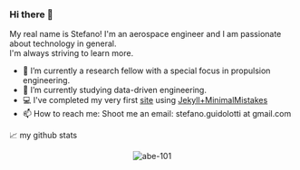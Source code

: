### Hi there 👋
My real name is Stefano!
I'm an aerospace engineer and I am passionate about technology in general.   
I'm always striving to learn more.
- 🔭 I’m currently a research fellow with a special focus in propulsion engineering.
- 📖 I’m currently studying data-driven engineering.
- 💻 I've completed my very first [site](https://cr0stata.github.io) using [Jekyll+MinimalMistakes](https://github.com/mmistakes/minimal-mistakes)
- 📫 How to reach me: Shoot me an email: stefano.guidolotti at gmail.com

📈 my github stats

<p align="center"> <img src="https://github-readme-stats.vercel.app/api?username=abe-101&show_icons=true&theme=gotham" alt="abe-101" />
